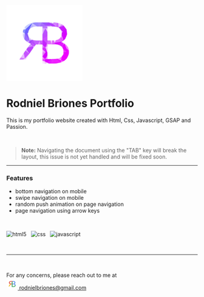 <img src="assets/images/rodniel_briones_logo.png" width="200" />

# Rodniel Briones Portfolio

This is my portfolio website created with Html, Css, Javascript, GSAP and Passion.

<br />

> **Note:**
> Navigating the document using the "TAB" key will break the layout, this issue is not yet handled and will be fixed soon.

---

### Features

- bottom navigation on mobile
- swipe navigation on mobile
- random push animation on page navigation
- page navigation using arrow keys

<br />

<img width="50px" src="https://cdn.jsdelivr.net/gh/devicons/devicon/icons/html5/html5-plain.svg" alt="html5" /> &nbsp;
<img width="50px" src="https://cdn.jsdelivr.net/gh/devicons/devicon/icons/css3/css3-original.svg" alt="css" /> &nbsp;
<img width="50px" src="https://cdn.jsdelivr.net/gh/devicons/devicon/icons/javascript/javascript-plain.svg" alt="javascript" />

<br /><hr /><br />

For any concerns, please reach out to me at<br/>
[<img src="google_profile_photo.jpg" width="30" style="border-radius:50%" alt="google_profile_photo" /> rodnielbriones@gmail.com](rodnielbriones@gmail.com)
